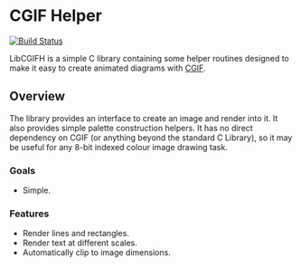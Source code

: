 CGIF Helper
===========

[![Build Status](https://github.com/tlsa/libcgifh/workflows/CI/badge.svg)](https://github.com/tlsa/libcyaml/actions)

LibCGIFH is a simple C library containing some helper routines designed to make
it easy to create animated diagrams with [CGIF](https://github.com/dloebl/cgif).

Overview
--------

The library provides an interface to create an image and render into it. It also
provides simple palette construction helpers. It has no direct dependency on
CGIF (or anything beyond the standard C Library), so it may be useful for any
8-bit indexed colour image drawing task.

### Goals

* Simple.

### Features

* Render lines and rectangles.
* Render text at different scales.
* Automatically clip to image dimensions.
